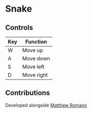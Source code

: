 # Snake

## Controls
| Key | Function   |
| --- | ---------- |
| W   | Move up    |
| A   | Move down  |
| S   | Move left  |
| D   | Move right |

## Contributions
Developed alongside [Matthew Romano](https://github.com/MatthewDRomano)
